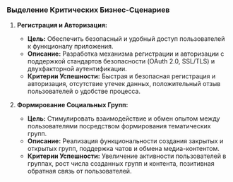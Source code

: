### Выделение Критических Бизнес-Сценариев

1. **Регистрация и Авторизация:**
   - **Цель:** Обеспечить безопасный и удобный доступ пользователей к функционалу приложения.
   - **Описание:** Разработка механизма регистрации и авторизации с поддержкой стандартов безопасности (OAuth 2.0, SSL/TLS) и двухфакторной аутентификации.
   - **Критерии Успешности:** Быстрая и безопасная регистрация и авторизация, отсутствие утечек данных, положительный отзыв пользователей о удобстве процесса.

2. **Формирование Социальных Групп:**
   - **Цель:** Стимулировать взаимодействие и обмен опытом между пользователями посредством формирования тематических групп.
   - **Описание:** Реализация функциональности создания закрытых и открытых групп, поддержка чатов и обмена медиа-контентом.
   - **Критерии Успешности:** Увеличение активности пользователей в группах, рост числа созданных групп и контента, позитивная обратная связь от пользователей.